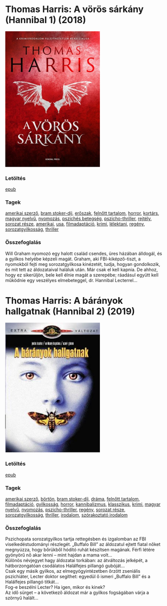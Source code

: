 # <a name="id_1031">Thomas Harris: A vörös sárkány (Hannibal 1) (2018)</a>
<img src="https://github.com/BercziSandor/calibre_lib/raw/main/libs/main/Thomas%20Harris/A%20voros%20sarkany%20%281031%29/cover.jpg" alt="cover" width="300"/>

### Letöltés
[epub](https://github.com/BercziSandor/calibre_lib/raw/main/libs/main/Thomas%20Harris/A%20voros%20sarkany%20%281031%29/A%20voros%20sarkany%20-%20Thomas%20Harris.epub)

### Tagek
[amerikai szerző](https://github.com/berczisandor/calibre_lib/blob/main/libs/main/_tags/amerikai%20szerz%c5%91.md), [bram stoker-díj](https://github.com/berczisandor/calibre_lib/blob/main/libs/main/_tags/bram%20stoker-d%c3%adj.md), [erőszak](https://github.com/berczisandor/calibre_lib/blob/main/libs/main/_tags/er%c5%91szak.md), [felnőtt tartalom](https://github.com/berczisandor/calibre_lib/blob/main/libs/main/_tags/feln%c5%91tt%20tartalom.md), [horror](https://github.com/berczisandor/calibre_lib/blob/main/libs/main/_tags/horror.md), [kortárs](https://github.com/berczisandor/calibre_lib/blob/main/libs/main/_tags/kort%c3%a1rs.md), [magyar nyelvű](https://github.com/berczisandor/calibre_lib/blob/main/libs/main/_tags/magyar%20nyelv%c5%b1.md), [nyomozás](https://github.com/berczisandor/calibre_lib/blob/main/libs/main/_tags/nyomoz%c3%a1s.md), [pszichés betegség](https://github.com/berczisandor/calibre_lib/blob/main/libs/main/_tags/pszich%c3%a9s%20betegs%c3%a9g.md), [pszicho-thriller](https://github.com/berczisandor/calibre_lib/blob/main/libs/main/_tags/pszicho-thriller.md), [rejtély](https://github.com/berczisandor/calibre_lib/blob/main/libs/main/_tags/rejt%c3%a9ly.md), [sorozat része](https://github.com/berczisandor/calibre_lib/blob/main/libs/main/_tags/sorozat%20r%c3%a9sze.md), [amerikai](https://github.com/berczisandor/calibre_lib/blob/main/libs/main/_tags/amerikai.md), [usa](https://github.com/berczisandor/calibre_lib/blob/main/libs/main/_tags/usa.md), [filmadaptáció](https://github.com/berczisandor/calibre_lib/blob/main/libs/main/_tags/filmadapt%c3%a1ci%c3%b3.md), [krimi](https://github.com/berczisandor/calibre_lib/blob/main/libs/main/_tags/krimi.md), [lélektani](https://github.com/berczisandor/calibre_lib/blob/main/libs/main/_tags/l%c3%a9lektani.md), [regény](https://github.com/berczisandor/calibre_lib/blob/main/libs/main/_tags/reg%c3%a9ny.md), [sorozatgyilkosság](https://github.com/berczisandor/calibre_lib/blob/main/libs/main/_tags/sorozatgyilkoss%c3%a1g.md), [thriller](https://github.com/berczisandor/calibre_lib/blob/main/libs/main/_tags/thriller.md)

### Összefoglalás
<div>
<p>Will Graham nyomozó egy halott család csendes, üres házában álldogál, és a gyilkos helyébe képzeli magát. Graham, aki FBI-kiképző-tiszt, a nyomokból fejti meg sorozatgyilkosa kinézetét, tudja, hogyan gondolkozik, és mit tett az áldozataival haláluk után. Már csak el kell kapnia. De ahhoz, hogy ez sikerüljön, bele kell élnie magát a szerepébe; ráadásul együtt kell működnie egy veszélyes elmebeteggel, dr. Hannibal Lecterrel…</p></div>


# <a name="id_1032">Thomas Harris: A bárányok hallgatnak (Hannibal 2) (2019)</a>
<img src="https://github.com/BercziSandor/calibre_lib/raw/main/libs/main/Thomas%20Harris/A%20baranyok%20hallgatnak%20%281032%29/cover.jpg" alt="cover" width="300"/>

### Letöltés
[epub](https://github.com/BercziSandor/calibre_lib/raw/main/libs/main/Thomas%20Harris/A%20baranyok%20hallgatnak%20%281032%29/A%20baranyok%20hallgatnak%20-%20Thomas%20Harris.epub)

### Tagek
[amerikai szerző](https://github.com/berczisandor/calibre_lib/blob/main/libs/main/_tags/amerikai%20szerz%c5%91.md), [börtön](https://github.com/berczisandor/calibre_lib/blob/main/libs/main/_tags/b%c3%b6rt%c3%b6n.md), [bram stoker-díj](https://github.com/berczisandor/calibre_lib/blob/main/libs/main/_tags/bram%20stoker-d%c3%adj.md), [dráma](https://github.com/berczisandor/calibre_lib/blob/main/libs/main/_tags/dr%c3%a1ma.md), [felnőtt tartalom](https://github.com/berczisandor/calibre_lib/blob/main/libs/main/_tags/feln%c5%91tt%20tartalom.md), [filmadaptáció](https://github.com/berczisandor/calibre_lib/blob/main/libs/main/_tags/filmadapt%c3%a1ci%c3%b3.md), [gyilkosság](https://github.com/berczisandor/calibre_lib/blob/main/libs/main/_tags/gyilkoss%c3%a1g.md), [horror](https://github.com/berczisandor/calibre_lib/blob/main/libs/main/_tags/horror.md), [kannibalizmus](https://github.com/berczisandor/calibre_lib/blob/main/libs/main/_tags/kannibalizmus.md), [klasszikus](https://github.com/berczisandor/calibre_lib/blob/main/libs/main/_tags/klasszikus.md), [krimi](https://github.com/berczisandor/calibre_lib/blob/main/libs/main/_tags/krimi.md), [magyar nyelvű](https://github.com/berczisandor/calibre_lib/blob/main/libs/main/_tags/magyar%20nyelv%c5%b1.md), [nyomozás](https://github.com/berczisandor/calibre_lib/blob/main/libs/main/_tags/nyomoz%c3%a1s.md), [pszicho-thriller](https://github.com/berczisandor/calibre_lib/blob/main/libs/main/_tags/pszicho-thriller.md), [regény](https://github.com/berczisandor/calibre_lib/blob/main/libs/main/_tags/reg%c3%a9ny.md), [sorozat része](https://github.com/berczisandor/calibre_lib/blob/main/libs/main/_tags/sorozat%20r%c3%a9sze.md), [sorozatgyilkosság](https://github.com/berczisandor/calibre_lib/blob/main/libs/main/_tags/sorozatgyilkoss%c3%a1g.md), [thriller](https://github.com/berczisandor/calibre_lib/blob/main/libs/main/_tags/thriller.md), [irodalom](https://github.com/berczisandor/calibre_lib/blob/main/libs/main/_tags/irodalom.md), [szórakoztató irodalom](https://github.com/berczisandor/calibre_lib/blob/main/libs/main/_tags/sz%c3%b3rakoztat%c3%b3%20irodalom.md)

### Összefoglalás
<div>
<p>Pszichopata sorozatgyilkos tartja rettegésben és izgalomban az FBI viselkedéstudományi részlegét. „Buffalo Bill” az áldozatul ejtett fiatal nőket megnyúzza, hogy bőrükből hódító ruhát készítsen magának. Férfi létére gyönyörű nő akar lenni – mint hajdan a mama volt…<br>Különös névjegyet hagy áldozatai torkában: az átváltozás jelképét, a hátborzongatóan csodálatos Halálfejes pillangó gubóját…<br>Csak egy másik gyilkos, az elmegyógyintézetben őrzött zseniális pszichiáter, Lecter doktor segíthet: egyedül ő ismeri „Buffalo Bill” és a Halálfejes pillangó titkát…<br>Fog-e beszélni Lecter? Ha igen, mikor és kinek?<br>Az idő sürget – a következő áldozat már a gyilkos fogságában várja a szörnyű halált…</p></div>



